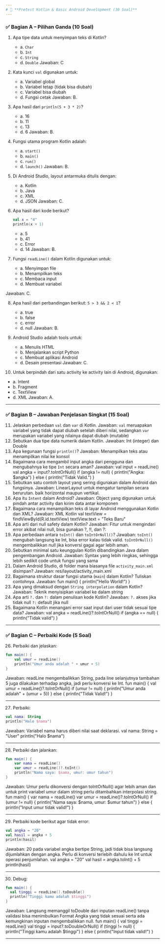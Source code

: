 ```yaml
---
# 📄 **Pretest Kotlin & Basic Android Development (30 Soal)**
---
```


### ✅ **Bagian A – Pilihan Ganda (10 Soal)**

1. Apa tipe data untuk menyimpan teks di Kotlin?

   - a. `Char`
   - b. `Int`
   - c. `String`
   - d. `Double`
Jawaban: C

2. Kata kunci `val` digunakan untuk:

   - a. Variabel global
   - b. Variabel tetap (tidak bisa diubah)
   - c. Variabel bisa diubah
   - d. Fungsi cetak
Jawaban: B.

3. Apa hasil dari `println(5 + 3 * 2)`?

   - a. 16
   - b. 11
   - c. 13
   - d. 6
Jawaban: B.

4. Fungsi utama program Kotlin adalah:

   - a. `start()`
   - b. `main()`
   - c. `run()`
   - d. `launch()`
Jawaban: B.

5. Di Android Studio, layout antarmuka ditulis dengan:

   - a. Kotlin
   - b. Java
   - c. XML
   - d. JSON
Jawaban: C.

6. Apa hasil dari kode berikut?

   ```kotlin
   val x = "4"
   println(x + 1)
   ```

   - a. 5
   - b. 41
   - c. Error
   - d. 14
Jawaban: B.

7. Fungsi `readLine()` dalam Kotlin digunakan untuk:

   - a. Menyimpan file
   - b. Menampilkan teks
   - c. Membaca input
   - d. Membuat variabel

Jawaban: C.

8. Apa hasil dari perbandingan berikut: `5 > 3 && 2 < 1`?

   - a. true
   - b. false
   - c. error
   - d. null
Jawaban: B.

9. Android Studio adalah tools untuk:

   - a. Menulis HTML
   - b. Menjalankan script Python
   - c. Membuat aplikasi Android
   - d. Desain presentasi
Jawaban: C.

10. Untuk berpindah dari satu activity ke activity lain di Android, digunakan:

- a. Intent
- b. Fragment
- c. TextView
- d. XML
Jawaban: A.

---

### ✅ **Bagian B – Jawaban Penjelasan Singkat (15 Soal)**

11. Jelaskan perbedaan `val` dan `var` di Kotlin.
Jawaban: `val` meruapakan variabel yang tidak dapat diubah setelah diberi nilai, sedangkan `var` merupakan variabel yang nilainya dapat diubah (mutable)
12. Sebutkan dua tipe data numerik dalam Kotlin.
Jawaban: Int (integer) dan Double
13. Apa kegunaan fungsi `println()`? 
Jawaban: Menampilkan teks atau menampilkan nilai ke konsol
14. Bagaimana cara mengambil input angka dari pengguna dan mengubahnya ke tipe `Int` secara aman?
Jawaban: 
val input = readLine()
val angka = input?.toIntOrNull()
if (angka != null) {
   println("Angka: $angka")
} else {
   println("Tidak Valid.")
}
15. Sebutkan satu contoh layout yang sering digunakan dalam Android dan fungsinya.
Jawaban: LinearLayout untuk mengatur tampilan secara berurutan. baik horizontal maupun vertikal.
16. Apa itu `Intent` dalam Android?
Jawaban: Object yang digunakan untuk pindah antar activity dan kirim data antar komponen
17. Bagaimana cara menampilkan teks di layar Android menggunakan Kotlin dan XML?
Jawaban: 
XML
<TextView
      android:id="@+id/textView"
      android:text="Halo Dunia!"
      android:layout_width="wrap_content"
      android:layout_height="wrap_content" />
Kotlin
val textView = findViewById<TextView>(R.id.textView)
textView.text = "Teks Baru"
18. Apa arti dari null safety dalam Kotlin?
Jawaban: Fitur untuk mengindari error akibat nilai null, bisa gunakan ?, !!, dan ?:
19. Apa perbedaan antara `toInt()` dan `toIntOrNull()`?
Jawaban: `toInt()` mengubah langsung ke Int, bisa error kalau tidak valid. `toIntOrNull()` mengembalikkan null jika konversi gagal agar lebih aman. 
20. Sebutkan minimal satu keunggulan Kotlin dibandingkan Java dalam pengembangan Android.
Jawaban: Syntax yang lebih ringkas, sehingga lebih sedikit code untuk fungsi yang sama
21. Dalam Android Studio, di folder mana biasanya file `activity_main.xml` disimpan?
Jawaban: res/layout/activity_main.xml
22. Bagaimana struktur dasar fungsi utama (`main`) dalam Kotlin? Tuliskan contohnya.
Jawaban: 
fun main() {
   println("Hello World!")
}
23. Apa yang dimaksud dengan `String interpolation` dalam Kotlin?
Jawaban: Teknik menyisipkan variabel ke dalam string
24. Apa arti `?.` dan `?:` dalam penulisan kode Kotlin?
Jawaban:
    `?.` akses jika tidak null
    `?:` default jika null
25. Bagaimana Kotlin menangani error saat input dari user tidak sesuai tipe data?
Jawaban:
val angka = readLine()?.toIntOrNull()
if (angka == null) {
   println("Tidak valid")
}

---

### ✅ **Bagian C – Perbaiki Kode (5 Soal)**

26. Perbaiki dan jelaskan:

```kotlin
fun main() {
    val umur = readLine()
    println("Umur anda adalah " + umur + 5)
}
```
Jawaban:
readLine mengembalikkan String, pada line selanjutnya tambahan 5 juga dilakukan terhadap angka, jadi perlu konversi ke Int.
fun main() {
   val umur = readLine()?.toIntOrNull()
   if (umur != null) {
      println("Umur anda adalah" + (umur + 5))
} else {
      println("Tidak Valid!")
}

---

27. Perbaiki:

```kotlin
val nama: String
println("Halo $nama")
```
Jawaban: 
Variabel nama harus diberi nilai saat deklarasi.
val nama: String = "User"
println("Halo $nama")

---

28. Perbaiki dan jalankan:

```kotlin
fun main() {
    var nama = readLine()
    var umur = readLine()?.toInt()
    println("Nama saya: $nama, umur: umur tahun")
}
```
Jawaban: 
Umur perlu dikonversi dengan toIntOrNull() agar lebih aman dan untuk print variabel umur dalam string perlu ditambahkan interpolasi string.
fun main() {
   var nama = readLine()
   var umur = readLine()?.toIntOrNull()
   if (umur != null) {
      println("Nama saya: $nama, umur: $umur tahun")
} else {
      println("Input umur tidak valid!")
}

---

29. Perbaiki kode berikut agar tidak error:

```kotlin
val angka = "20"
val hasil = angka + 5
println(hasil)
```
Jawaban:
20 pada variabel angka bertipe String, jadi tidak bisa langsung dijumlahkan dengan angka. Perlu di konversi terlebih dahulu ke Int untuk operasi penjumlahan.
val angka = "20"
val hasil = angka.toInt() + 5
println(hasil)

---

30. Debug:

```kotlin
fun main() {
  val tinggi = readLine().toDouble()
  println("Tinggi kamu adalah $tinggi")
}
```
Jawaban: 
Langsung memanggil toDouble dari inputan readLine() tanpa validasi bisa menimbulkan Format Angka yang tidak sesuai serta ada kemungkinan inputan mengembalikkan null.
fun main() {
   val tinggi = readLine()
   val tinggi = input?.toDoubleOrNull()
   if (tinggi != null) {
      println("Tinggi kamu adalah $tinggi")
} else {
      println("Input tidak valid!")
}

---

